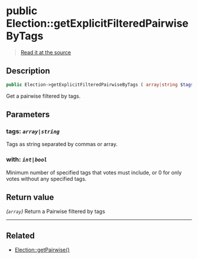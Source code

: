 # public Election::getExplicitFilteredPairwiseByTags

> [Read it at the source](https://github.com/julien-boudry/Condorcet/blob/master/src/ElectionProcess/ResultsProcess.php#L233)

## Description    

```php
public Election->getExplicitFilteredPairwiseByTags ( array|string $tags [, int|bool $with = 1] ): array
```

Get a pairwise filtered by tags.

## Parameters

### **tags:** *`array|string`*   
Tags as string separated by commas or array.    

### **with:** *`int|bool`*   
Minimum number of specified tags that votes must include, or 0 for only votes without any specified tags.    


## Return value   

*(`array`)* Return a Pairwise filtered by tags


---------------------------------------

## Related

* [Election::getPairwise()](/Docs/api-reference/Election%20Class/Election--getPairwise().md)    
